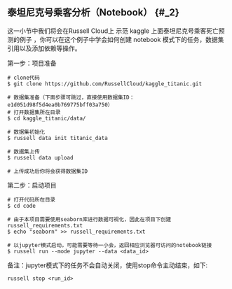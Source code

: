 ## 泰坦尼克号乘客分析（Notebook） {#_2}

这一小节中我们将会在Russell Cloud上 示范 kaggle 上面泰坦尼克号乘客死亡预测的例子 ，你可以在这个例子中学会如何创建 notebook 模式下的任务，数据集引用以及添加依赖等操作。

第一步：项目准备

```
# clone代码
$ git clone https://github.com/RussellCloud/kaggle_titanic.git

# 数据集准备（下面步骤可跳过，直接使用数据集ID：e1d051d98f5d4ea0b769775bff03a750）
# 打开数据集所在目录
$ cd kaggle_titanic/data/

# 数据集初始化
$ russell data init titanic_data

# 数据集上传
$ russell data upload

# 上传成功后你将会获得数据集ID
```

第二步：启动项目

```
# 打开代码所在目录
$ cd code

# 由于本项目需要使用seaborn库进行数据可视化，因此在项目下创建russell_requirements.txt
$ echo "seaborn" >> russell_requirements.txt

# 以jupyter模式启动，可能需要等待一小会，返回相应浏览器可访问的notebook链接
$ russell run --mode jupyter --data <data_id>
```

备注：jupyter模式下的任务不会自动关闭，使用stop命令主动结束，如下:

```
russell stop <run_id>
```



